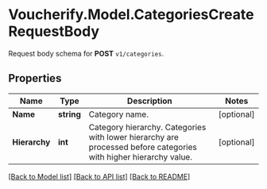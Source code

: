 # Voucherify.Model.CategoriesCreateRequestBody
Request body schema for **POST** `v1/categories`.

## Properties

Name | Type | Description | Notes
------------ | ------------- | ------------- | -------------
**Name** | **string** | Category name. | [optional] 
**Hierarchy** | **int** | Category hierarchy. Categories with lower hierarchy are processed before categories with higher hierarchy value. | [optional] 

[[Back to Model list]](../../README.md#documentation-for-models) [[Back to API list]](../../README.md#documentation-for-api-endpoints) [[Back to README]](../../README.md)

